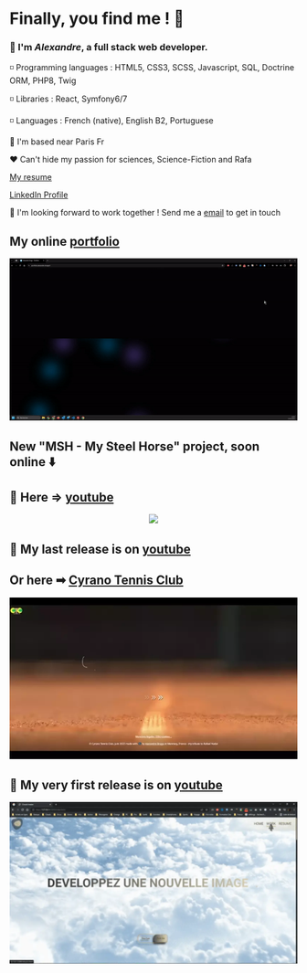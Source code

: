 # Finally, you find me ! 👋

<!-- ![Me](https://github.com/agamemnon94/imagesGitHub/blob/master/iamwho250.png?raw=true) -->

### 👨 I'm **_Alexandre_**, a full stack web developer.

◽ Programming languages :  HTML5, CSS3, SCSS, Javascript, SQL, Doctrine ORM, PHP8, Twig 

◽ Libraries : React, Symfony6/7

◽ Languages :  French (native), English B2, Portuguese

🗼 I'm based near Paris Fr

❤ Can't hide my passion for sciences, Science-Fiction and Rafa

[My resume](http://alexandre-braga.fr/)

 [LinkedIn Profile](https://www.linkedin.com/in/alexandre-braga-287368231/)

🔗 I'm looking forward to work together ! Send me a [email](mailto:contact@alexandre-braga.fr) to get in touch

## My online [portfolio](https://portfolio.alexandre-braga.fr)

<p align="center">
<img src="https://github.com/agamemnon94/imagesGitHub/blob/master/AlexandreBraga-Portfolio.gif?raw=true" width="600px"/>
</p>

## New "MSH - My Steel Horse" project, soon online ⬇️
## 📼 Here => [youtube](https://youtu.be/VnG_q-P5734)

<p align="center">
<img src="https://github.com/agamemnon94/imagesGitHub/blob/master/MSH-Accueil.gif?raw=true" />
</p>

## 📼 My last release is on [youtube](https://youtu.be/39dISBOCLWE)
## Or here ➡ [Cyrano Tennis Club](https://cyranotennisclub.alexandre-braga.fr)

<p align="center">
<img src="https://github.com/agamemnon94/imagesGitHub/blob/master/ctc.webp?raw=true" />
</p>

## 📼 My very first release is on [youtube](https://youtu.be/_fsyHt52csI) 
    
![Premier site CV](https://github.com/agamemnon94/imagesGitHub/blob/master/clouds_header.webp?raw=true)

<!--
**agamemnon94/agamemnon94** is a ✨ _special_ ✨ repository because its `README.md` (this file) appears on your GitHub profile.

Here are some ideas to get you started:

- 🔭 I’m currently working on ...
- 🌱 I’m currently learning ...
- 👯 I’m looking to collaborate on ...
- 🤔 I’m looking for help with ...
- 💬 Ask me about ...
- 📫 How to reach me: ...
- 😄 Pronouns: ...
- ⚡ Fun fact: ...
-->
